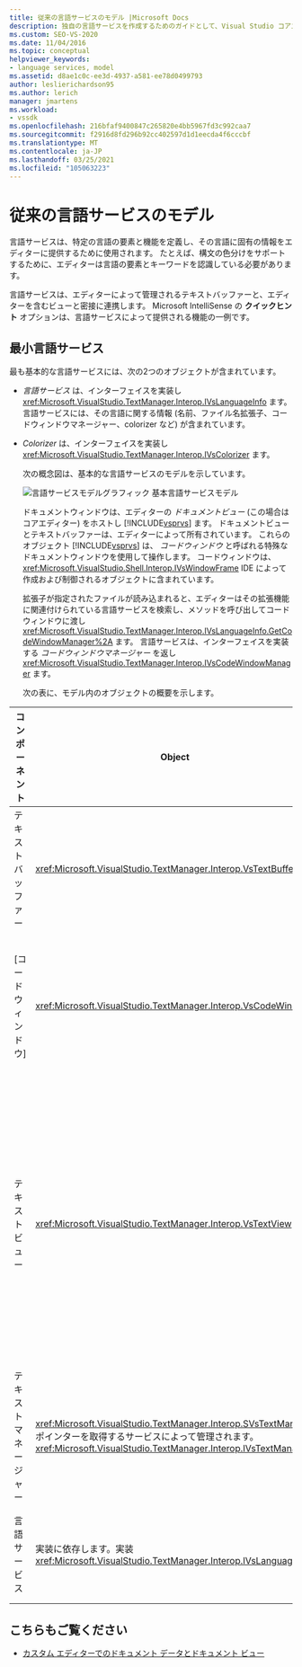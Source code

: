 ```yaml
---
title: 従来の言語サービスのモデル |Microsoft Docs
description: 独自の言語サービスを作成するためのガイドとして、Visual Studio コアエディター用の最小限の言語サービスのこのモデルを使用します。
ms.custom: SEO-VS-2020
ms.date: 11/04/2016
ms.topic: conceptual
helpviewer_keywords:
- language services, model
ms.assetid: d8ae1c0c-ee3d-4937-a581-ee78d0499793
author: leslierichardson95
ms.author: lerich
manager: jmartens
ms.workload:
- vssdk
ms.openlocfilehash: 216bfaf9400847c265820e4bb5967fd3c992caa7
ms.sourcegitcommit: f2916d8fd296b92cc402597d1d1eecda4f6cccbf
ms.translationtype: MT
ms.contentlocale: ja-JP
ms.lasthandoff: 03/25/2021
ms.locfileid: "105063223"
---
```

# <a name="model-of-a-legacy-language-service"></a>従来の言語サービスのモデル
言語サービスは、特定の言語の要素と機能を定義し、その言語に固有の情報をエディターに提供するために使用されます。 たとえば、構文の色分けをサポートするために、エディターは言語の要素とキーワードを認識している必要があります。

 言語サービスは、エディターによって管理されるテキストバッファーと、エディターを含むビューと密接に連携します。 Microsoft IntelliSense の **クイックヒント** オプションは、言語サービスによって提供される機能の一例です。

## <a name="a-minimal-language-service"></a>最小言語サービス
 最も基本的な言語サービスには、次の2つのオブジェクトが含まれています。

- *言語サービス* は、インターフェイスを実装し <xref:Microsoft.VisualStudio.TextManager.Interop.IVsLanguageInfo> ます。 言語サービスには、その言語に関する情報 (名前、ファイル名拡張子、コードウィンドウマネージャー、colorizer など) が含まれています。

- *Colorizer* は、インターフェイスを実装し <xref:Microsoft.VisualStudio.TextManager.Interop.IVsColorizer> ます。

  次の概念図は、基本的な言語サービスのモデルを示しています。

  ![言語サービスモデルグラフィック](../../extensibility/media/vslanguageservicemodel.gif "vsLanguageServiceModel") 基本言語サービスモデル

  ドキュメントウィンドウは、エディターの *ドキュメントビュー* (この場合はコアエディター) をホストし [!INCLUDE[vsprvs](../../code-quality/includes/vsprvs_md.md)] ます。 ドキュメントビューとテキストバッファーは、エディターによって所有されています。 これらのオブジェクト [!INCLUDE[vsprvs](../../code-quality/includes/vsprvs_md.md)] は、 *コードウィンドウ* と呼ばれる特殊なドキュメントウィンドウを使用して操作します。 コードウィンドウは、 <xref:Microsoft.VisualStudio.Shell.Interop.IVsWindowFrame> IDE によって作成および制御されるオブジェクトに含まれています。

  拡張子が指定されたファイルが読み込まれると、エディターはその拡張機能に関連付けられている言語サービスを検索し、メソッドを呼び出してコードウィンドウに渡し <xref:Microsoft.VisualStudio.TextManager.Interop.IVsLanguageInfo.GetCodeWindowManager%2A> ます。 言語サービスは、インターフェイスを実装する *コードウィンドウマネージャー* を返し <xref:Microsoft.VisualStudio.TextManager.Interop.IVsCodeWindowManager> ます。

  次の表に、モデル内のオブジェクトの概要を示します。

| コンポーネント | Object | 機能 |
|------------------| - | - |
| テキストバッファー | <xref:Microsoft.VisualStudio.TextManager.Interop.VsTextBuffer> | Unicode の読み取り/書き込みテキストストリーム。 テキストで他のエンコーディングを使用することもできます。 |
| [コード ウィンドウ] | <xref:Microsoft.VisualStudio.TextManager.Interop.VsCodeWindow> | 1つまたは複数のテキストビューを含むドキュメントウィンドウ。 [!INCLUDE[vsprvs](../../code-quality/includes/vsprvs_md.md)]がマルチドキュメントインターフェイス (mdi) モードの場合、コードウィンドウは mdi 子になります。 |
| テキストビュー | <xref:Microsoft.VisualStudio.TextManager.Interop.VsTextView> | キーボードとマウスを使用して、ユーザーがテキストを移動および表示できるウィンドウ。 ユーザーには、エディターとしてテキストビューが表示されます。 テキストビューは、通常のエディターウィンドウ、出力ウィンドウ、および [イミディエイト] ウィンドウで使用できます。 また、コードウィンドウ内で1つ以上のテキストビューを構成することもできます。 |
| テキストマネージャー | <xref:Microsoft.VisualStudio.TextManager.Interop.SVsTextManager>ポインターを取得するサービスによって管理されます。 <xref:Microsoft.VisualStudio.TextManager.Interop.IVsTextManager> | 前に説明したすべてのコンポーネントによって共有される共通情報を保持するコンポーネント。 |
| 言語サービス | 実装に依存します。実装 <xref:Microsoft.VisualStudio.TextManager.Interop.IVsLanguageInfo> | エディターに、構文の強調表示、ステートメント入力候補、中かっこの照合などの言語固有の情報を提供するオブジェクト。 |

## <a name="see-also"></a>こちらもご覧ください
- [カスタム エディターでのドキュメント データとドキュメント ビュー](../../extensibility/document-data-and-document-view-in-custom-editors.md)
